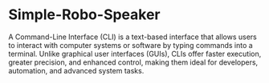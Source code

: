 # Simple-Robo-Speaker
A Command-Line Interface (CLI) is a text-based interface that allows users to interact with computer systems or software by typing commands into a terminal. Unlike graphical user interfaces (GUIs), CLIs offer faster execution, greater precision, and enhanced control, making them ideal for developers, automation, and advanced system tasks.
